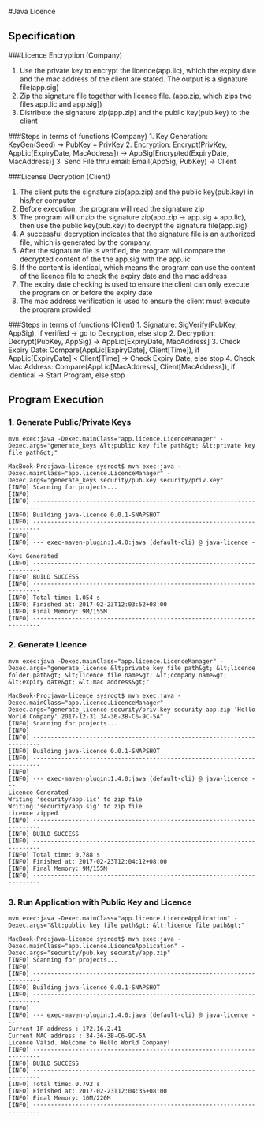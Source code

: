 #Java Licence

## Specification

###Licence Encryption (Company)
1. Use the private key to encrypt the licence(app.lic), which the expiry date and the mac address of the client are stated. The output is a signature file(app.sig)
2. Zip the signature file together with licence file. (app.zip, which zips two files app.lic and app.sig])
3. Distribute the signature zip(app.zip) and the public key(pub.key) to the client

###Steps in terms of functions (Company) 
	1. Key Generation: 	KeyGen(Seed) -> PubKey + PrivKey
	2. Encryption: Encrypt(PrivKey, AppLic[ExpiryDate, MacAddress]) -> AppSig[Encrypted(ExpiryDate, MacAddress)]
	3. Send File thru email: Email(AppSig, PubKey) -> Client

###License Decryption (Client)
1. The client puts the signature zip(app.zip) and the public key(pub.key) in his/her computer
2. Before execution, the program will read the signature zip
3. The program will unzip the signature zip(app.zip -> app.sig + app.lic), then use the public key(pub.key) to decrypt the signature file(app.sig)
4. A successful decryption indicates that the signature file is an authorized file, which is generated by the company.
5. After the signature file is verified, the program will compare the decrypted content of the the app.sig with the app.lic
6. If the content is identical, which means the program can use the content of the licence file to check the expiry date and the mac address
7. The expiry date checking is used to ensure the client can only execute the program on or before the expiry date
8. The mac address verification is used to ensure the client must execute the program provided

###Steps in terms of functions (Client)
	1. Signature: SigVerify(PubKey, AppSig), if verified -> go to Decryption, else stop
	2. Decryption: Decrypt(PubKey, AppSig) -> AppLic[ExpiryDate, MacAddress]
	3. Check Expiry Date: Compare(AppLic[ExpiryDate], Client[Time]), if AppLic[ExpiryDate] < Client[Time] -> Check Expiry Date, else stop
	4. Check Mac Address: Compare(AppLic[MacAddress], Client[MacAddress]), if identical -> Start Program, else stop 
	
## Program Execution

### 1. Generate Public/Private Keys
	
	mvn exec:java -Dexec.mainClass="app.licence.LicenceManager" -Dexec.args="generate_keys &lt;public key file path&gt; &lt;private key file path&gt;"

	MacBook-Pro:java-licence sysroot$ mvn exec:java -Dexec.mainClass="app.licence.LicenceManager" -Dexec.args="generate_keys security/pub.key security/priv.key"
	[INFO] Scanning for projects...
	[INFO]                                                                         
	[INFO] ------------------------------------------------------------------------
	[INFO] Building java-licence 0.0.1-SNAPSHOT
	[INFO] ------------------------------------------------------------------------
	[INFO] 
	[INFO] --- exec-maven-plugin:1.4.0:java (default-cli) @ java-licence ---
	Keys Generated
	[INFO] ------------------------------------------------------------------------
	[INFO] BUILD SUCCESS
	[INFO] ------------------------------------------------------------------------
	[INFO] Total time: 1.054 s
	[INFO] Finished at: 2017-02-23T12:03:52+08:00
	[INFO] Final Memory: 9M/155M
	[INFO] ------------------------------------------------------------------------

### 2. Generate Licence

	mvn exec:java -Dexec.mainClass="app.licence.LicenceManager" -Dexec.args="generate_licence &lt;private key file path&gt; &lt;licence folder path&gt; &lt;licence file name&gt; &lt;company name&gt; &lt;expiry date&gt; &lt;mac address&gt;"

	MacBook-Pro:java-licence sysroot$ mvn exec:java -Dexec.mainClass="app.licence.LicenceManager" -Dexec.args="generate_licence security/priv.key security app.zip 'Hello World Company' 2017-12-31 34-36-3B-C6-9C-5A"
	[INFO] Scanning for projects...
	[INFO]                                                                         
	[INFO] ------------------------------------------------------------------------
	[INFO] Building java-licence 0.0.1-SNAPSHOT
	[INFO] ------------------------------------------------------------------------
	[INFO] 
	[INFO] --- exec-maven-plugin:1.4.0:java (default-cli) @ java-licence ---
	Licence Generated
	Writing 'security/app.lic' to zip file
	Writing 'security/app.sig' to zip file
	Licence zipped
	[INFO] ------------------------------------------------------------------------
	[INFO] BUILD SUCCESS
	[INFO] ------------------------------------------------------------------------
	[INFO] Total time: 0.788 s
	[INFO] Finished at: 2017-02-23T12:04:12+08:00
	[INFO] Final Memory: 9M/155M
	[INFO] ------------------------------------------------------------------------

### 3. Run Application with Public Key and Licence

	mvn exec:java -Dexec.mainClass="app.licence.LicenceApplication" -Dexec.args="&lt;public key file path&gt; &lt;licence file path&gt;"

	MacBook-Pro:java-licence sysroot$ mvn exec:java -Dexec.mainClass="app.licence.LicenceApplication" -Dexec.args="security/pub.key security/app.zip"
	[INFO] Scanning for projects...
	[INFO]                                                                         
	[INFO] ------------------------------------------------------------------------
	[INFO] Building java-licence 0.0.1-SNAPSHOT
	[INFO] ------------------------------------------------------------------------
	[INFO] 
	[INFO] --- exec-maven-plugin:1.4.0:java (default-cli) @ java-licence ---
	Current IP address : 172.16.2.41
	Current MAC address : 34-36-3B-C6-9C-5A
	Licence Valid. Welcome to Hello World Company!
	[INFO] ------------------------------------------------------------------------
	[INFO] BUILD SUCCESS
	[INFO] ------------------------------------------------------------------------
	[INFO] Total time: 0.792 s
	[INFO] Finished at: 2017-02-23T12:04:35+08:00
	[INFO] Final Memory: 10M/220M
	[INFO] ------------------------------------------------------------------------

